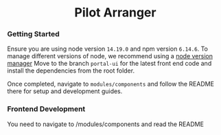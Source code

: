 <h1 align="center">Pilot Arranger</h1>

### Getting Started

Ensure you are using node version `14.19.0` and npm version `6.14.6`. To manage different versions of node, we recommend using a [node version manager](https://github.com/tj/n)
Move to the branch `portal-ui` for the latest front end code and install the dependencies from the root folder.

Once completed, navigate to `modules/components` and follow the README there for setup and development guides.

### Frontend Development

You need to navigate to /modules/components and read the README
